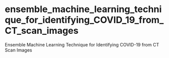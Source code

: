 # ensemble_machine_learning_technique_for_identifying_COVID_19_from_CT_scan_images
Ensemble Machine Learning Technique for Identifying COVID-19 from CT Scan Images
